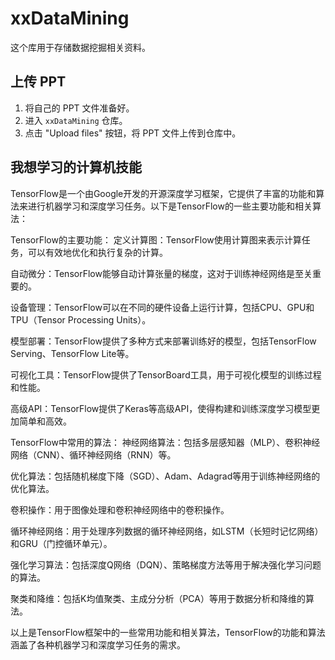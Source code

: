 # xxDataMining

这个库用于存储数据挖掘相关资料。

## 上传 PPT

1. 将自己的 PPT 文件准备好。
2. 进入 `xxDataMining` 仓库。
3. 点击 "Upload files" 按钮，将 PPT 文件上传到仓库中。

## 我想学习的计算机技能

TensorFlow是一个由Google开发的开源深度学习框架，它提供了丰富的功能和算法来进行机器学习和深度学习任务。以下是TensorFlow的一些主要功能和相关算法：

TensorFlow的主要功能：
定义计算图：TensorFlow使用计算图来表示计算任务，可以有效地优化和执行复杂的计算。

自动微分：TensorFlow能够自动计算张量的梯度，这对于训练神经网络是至关重要的。

设备管理：TensorFlow可以在不同的硬件设备上运行计算，包括CPU、GPU和TPU（Tensor Processing Units）。

模型部署：TensorFlow提供了多种方式来部署训练好的模型，包括TensorFlow Serving、TensorFlow Lite等。

可视化工具：TensorFlow提供了TensorBoard工具，用于可视化模型的训练过程和性能。

高级API：TensorFlow提供了Keras等高级API，使得构建和训练深度学习模型更加简单和高效。

TensorFlow中常用的算法：
神经网络算法：包括多层感知器（MLP）、卷积神经网络（CNN）、循环神经网络（RNN）等。

优化算法：包括随机梯度下降（SGD）、Adam、Adagrad等用于训练神经网络的优化算法。

卷积操作：用于图像处理和卷积神经网络中的卷积操作。

循环神经网络：用于处理序列数据的循环神经网络，如LSTM（长短时记忆网络）和GRU（门控循环单元）。

强化学习算法：包括深度Q网络（DQN）、策略梯度方法等用于解决强化学习问题的算法。

聚类和降维：包括K均值聚类、主成分分析（PCA）等用于数据分析和降维的算法。

以上是TensorFlow框架中的一些常用功能和相关算法，TensorFlow的功能和算法涵盖了各种机器学习和深度学习任务的需求。
